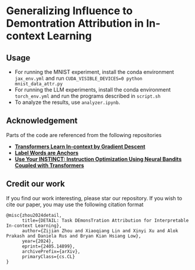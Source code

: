 # Generalizing Influence to Demontration Attribution in In-context Learning

## Usage
- For running the MNIST experiment, install the conda environment `jax_env.yml` and run `CUDA_VISIBLE_DEVICES=0 python mnist_data_attr.py`
- For running the LLM experiments, install the conda environment `torch_env.yml` and run the programs described in `script.sh`
- To analyze the results, use `analyzer.ipynb`.

## Acknowledgement
Parts of the code are referenced from the following repositories
- [**Transformers Learn In-context by Gradient Descent**](https://github.com/google-research/self-organising-systems/tree/master/transformers_learn_icl_by_gd)
- [**Label Words are Anchors**](https://github.com/lancopku/label-words-are-anchors)
- [**Use Your INSTINCT: Instruction Optimization Using Neural Bandits Coupled with Transformers**](https://github.com/xqlin98/INSTINCT)

## Credit our work
If you find our work interesting, please star our repository. If you wish to cite our paper, you may use the following citation format
```
@misc{zhou2024detail,
      title={DETAIL: Task DEmonsTration Attribution for Interpretable In-context Learning}, 
      author={Zijian Zhou and Xiaoqiang Lin and Xinyi Xu and Alok Prakash and Daniela Rus and Bryan Kian Hsiang Low},
      year={2024},
      eprint={2405.14899},
      archivePrefix={arXiv},
      primaryClass={cs.CL}
}
```